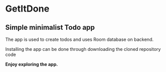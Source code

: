 # GetItDone


## Simple minimalist Todo app


The app is used to create todos and uses Room database on backend.


Installing the app can be done through downloading the cloned repository code

<b>Enjoy exploring the app.</b>
